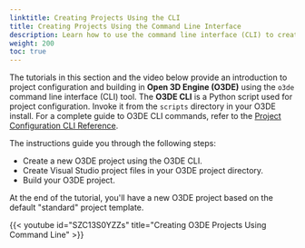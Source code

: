 ```yaml
---
linktitle: Creating Projects Using the CLI
title: Creating Projects Using the Command Line Interface
description: Learn how to use the command line interface (CLI) to create and build new Open 3D Engine (O3DE) projects from the default project template.
weight: 200
toc: true
---
```


The tutorials in this section and the video below provide an introduction to project configuration and building in **Open 3D Engine (O3DE)** using the `o3de` command line interface (CLI) tool. The **O3DE CLI** is a Python script used for project configuration. Invoke it from the `scripts` directory in your O3DE install. For a complete guide to O3DE CLI commands, refer to the [Project Configuration CLI Reference](/docs/user-guide/project-config/cli-reference).

The instructions guide you through the following steps:

* Create a new O3DE project using the O3DE CLI.
* Create Visual Studio project files in your O3DE project directory.
* Build your O3DE project.

At the end of the tutorial, you'll have a new O3DE project based on the default "standard" project template.

{{< youtube id="SZC13S0YZZs" title="Creating O3DE Projects Using Command Line" >}}

